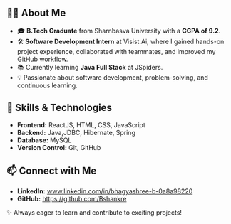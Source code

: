 ## 👩‍💻 About Me
- 🎓 **B.Tech Graduate** from Sharnbasva University with a **CGPA of 9.2**.
- 🛠️ **Software Development Intern** at Visist.Ai, where I gained hands-on project experience, collaborated with teammates, and improved my GitHub workflow.
- 📚 Currently learning **Java Full Stack** at JSpiders.
- 💡 Passionate about software development, problem-solving, and continuous learning.

## 🚀 Skills & Technologies
- **Frontend:** ReactJS, HTML, CSS, JavaScript
- **Backend:** Java,JDBC, Hibernate, Spring
- **Database:** MySQL
- **Version Control:** Git, GitHub

## 📫 Connect with Me
- **LinkedIn:** www.linkedin.com/in/bhagyashree-b-0a8a98220
- **GitHub:** https://github.com/Bshankre

✨ Always eager to learn and contribute to exciting projects!
